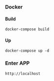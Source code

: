 ### Docker

#### **Build**

`docker-compose build`

#### **Up**

`docker-compose up -d`

### Enter APP

`http://localhost`
